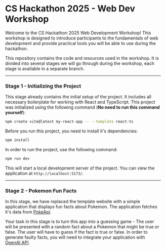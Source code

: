 # CS Hackathon 2025 - Web Dev Workshop

Welcome to the CS Hackathon 2025 Web Development Workshop! This workshop is designed to introduce participants to the fundamentals of web development and provide practical tools you will be able to use during the hackathon.

This repository contains the code and resources used in the workshop. It is divided into several stages we will go through during the workshop, each stage is available in a separate branch.

---

### Stage 1 - Initializing the Project

This stage already contains the initial setup of the project. It includes all necessary boilerplate for working with React and TypeScript. This project was initialized using the following command (**No need to run this command yourself**):

```bash
npm create vite@latest my-react-app -- --template react-ts
```

Before you run this project, you need to install it's dependencies:
```bash
npm install
```

In order to run the project, use the following command:
```bash
npm run dev
```

This will start a local development server of the project. You can view the application at `http://localhost:5173/`.

---

### Stage 2 - Pokemon Fun Facts

In this stage, we have replaced the template website with a simple application that displays fun facts about Pokemon. The application fetches it's data from [PokeApi](https://pokeapi.co/).

Your task in this stage is to turn this app into a guessing game - The user will be presented with a random fact about a Pokemon that might be true or false. The user will have to guess if the fact is true or false. In order to generate faulty facts, you will need to integrate your application with [OpenAI API](https://platform.openai.com/docs/api-reference/chat/create).